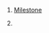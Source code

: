 1. [Milestone](https://docs.google.com/spreadsheets/d/1nYC0oEB-8Cfezy9FAc1-W9L0ObWs1_SmjASPsBLhk24/edit#gid=0)
   
2. 
